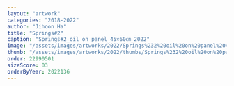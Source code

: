 ```yaml
---
layout: "artwork"
categories: "2018-2022"
author: "Jihoon Ha"
title: "Springs#2"
caption: "Springs#2_oil on panel_45×60㎝_2022"
image: "/assets/images/artworks/2022/Springs%232%20oil%20on%20panel%2045x60cm%202022.jpg"
thumb: "/assets/images/artworks/2022/thumbs/Springs%232%20oil%20on%20panel%2045x60cm%202022.jpg"
order: 22990501
sizeScore: 03
orderByYear: 2022136
---
```

